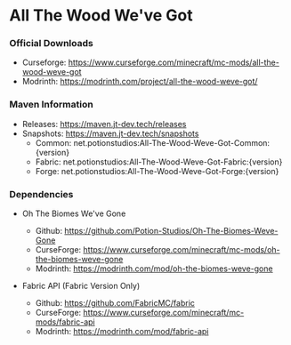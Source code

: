 # All The Wood We've Got

### Official Downloads
* Curseforge: https://www.curseforge.com/minecraft/mc-mods/all-the-wood-weve-got
* Modrinth: https://modrinth.com/project/all-the-wood-weve-got/

### Maven Information
- Releases: https://maven.jt-dev.tech/releases
- Snapshots: https://maven.jt-dev.tech/snapshots
    - Common: net.potionstudios:All-The-Wood-Weve-Got-Common:{version}
    - Fabric: net.potionstudios:All-The-Wood-Weve-Got-Fabric:{version}
    - Forge: net.potionstudios:All-The-Wood-Weve-Got-Forge:{version}

### Dependencies
- Oh The Biomes We've Gone
    - Github: https://github.com/Potion-Studios/Oh-The-Biomes-Weve-Gone
    - CurseForge: https://www.curseforge.com/minecraft/mc-mods/oh-the-biomes-weve-gone
    - Modrinth: https://modrinth.com/mod/oh-the-biomes-weve-gone

- Fabric API (Fabric Version Only)
    - Github: https://github.com/FabricMC/fabric
    - CurseForge: https://www.curseforge.com/minecraft/mc-mods/fabric-api
    - Modrinth: https://modrinth.com/mod/fabric-api